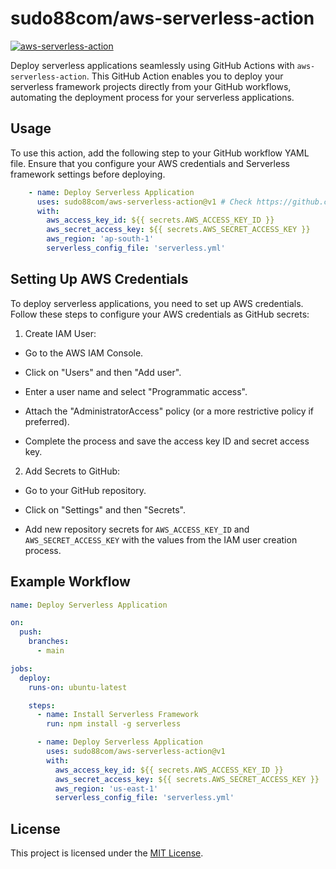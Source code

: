 # sudo88com/aws-serverless-action

[![aws-serverless-action](https://img.shields.io/github/v/release/sudo88com/aws-serverless-action.svg)](https://github.com/sudo88com/aws-serverless-action/releases)

Deploy serverless applications seamlessly using GitHub Actions with `aws-serverless-action`. This GitHub Action enables you to deploy your serverless framework projects directly from your GitHub workflows, automating the deployment process for your serverless applications.

## Usage

To use this action, add the following step to your GitHub workflow YAML file. Ensure that you configure your AWS credentials and Serverless framework settings before deploying.

```yaml
    - name: Deploy Serverless Application
      uses: sudo88com/aws-serverless-action@v1 # Check https://github.com/sudo88com/aws-serverless-action/releases for latest release
      with:
        aws_access_key_id: ${{ secrets.AWS_ACCESS_KEY_ID }}
        aws_secret_access_key: ${{ secrets.AWS_SECRET_ACCESS_KEY }}
        aws_region: 'ap-south-1'
        serverless_config_file: 'serverless.yml'
```

## Setting Up AWS Credentials

To deploy serverless applications, you need to set up AWS credentials. Follow these steps to configure your AWS credentials as GitHub secrets:

1. Create IAM User:

- Go to the AWS IAM Console.

- Click on "Users" and then "Add user".

- Enter a user name and select "Programmatic access".

- Attach the "AdministratorAccess" policy (or a more restrictive policy if preferred).

- Complete the process and save the access key ID and secret access key.

2. Add Secrets to GitHub:

- Go to your GitHub repository.

- Click on "Settings" and then "Secrets".

- Add new repository secrets for `AWS_ACCESS_KEY_ID` and `AWS_SECRET_ACCESS_KEY` with the values from the IAM user creation process.

## Example Workflow

```yaml
name: Deploy Serverless Application

on:
  push:
    branches:
      - main

jobs:
  deploy:
    runs-on: ubuntu-latest

    steps:
      - name: Install Serverless Framework
        run: npm install -g serverless

      - name: Deploy Serverless Application
        uses: sudo88com/aws-serverless-action@v1
        with:
          aws_access_key_id: ${{ secrets.AWS_ACCESS_KEY_ID }}
          aws_secret_access_key: ${{ secrets.AWS_SECRET_ACCESS_KEY }}
          aws_region: 'us-east-1'
          serverless_config_file: 'serverless.yml'
```

## License

This project is licensed under the [MIT License](./LICENSE).
